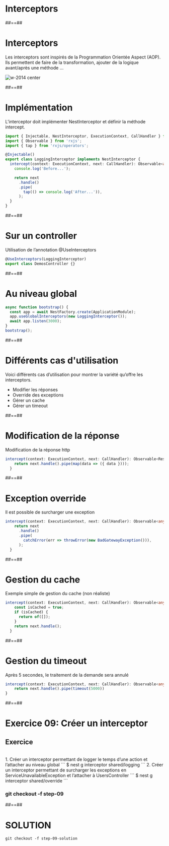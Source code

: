 <!-- .slide: class="transition " -->

# Interceptors

##==##
# Interceptors

Les interceptors sont inspirés de la Programmation Orientée Aspect (AOP).
Ils permettent de faire de la transformation, ajouter de la logique avant/après une méthode ...

![w-2014 center](./assets/images/g5c833a2249_0_311.png)

##==##
<!-- .slide: class="with-code" -->

# Implémentation
L’interceptor doit implémenter NestInterceptor et définir la méthode intercept.

```typescript
import { Injectable, NestInterceptor, ExecutionContext, CallHandler } from '@nestjs/common';
import { Observable } from 'rxjs';
import { tap } from 'rxjs/operators';

@Injectable()
export class LoggingInterceptor implements NestInterceptor {
  intercept(context: ExecutionContext, next: CallHandler): Observable<any> {
    console.log('Before...');

    return next
      .handle()
      .pipe(
        tap(() => console.log('After...')),
      );
  }
}
```

##==##
<!-- .slide: class="with-code" -->

# Sur un controller
Utilisation de l’annotation @UseInterceptors

```typescript
@UseInterceptors(LoggingInterceptor)
export class DemosController {}
```
<!-- .slide: class="big-code" -->

##==##
<!-- .slide: class="with-code" -->

# Au niveau global
```typescript
async function bootstrap() {
  const app = await NestFactory.create(ApplicationModule);
  app.useGlobalInterceptors(new LoggingInterceptor());
  await app.listen(3000);
}
bootstrap();
```
<!-- .slide: class="big-code" -->

##==##
# Différents cas d'utilisation
Voici différents cas d’utilisation pour montrer la variété qu’offre les interceptors.

* Modifier les réponses
* Override des exceptions
* Gérer un cache
* Gérer un timeout

##==##
<!-- .slide: class="with-code" -->

# Modification de la réponse
Modification de la réponse http

```typescript
intercept(context: ExecutionContext, next: CallHandler): Observable<Response<T>> {
    return next.handle().pipe(map(data => ({ data })));
  }
```
<!-- .slide: class="big-code" -->

##==##
<!-- .slide: class="with-code" -->

# Exception override
Il est possible de surcharger une exception

```typescript
intercept(context: ExecutionContext, next: CallHandler): Observable<any> {
    return next
      .handle()
      .pipe(
        catchError(err => throwError(new BadGatewayException())),
      );
  }
```
<!-- .slide: class="big-code" -->

##==##
<!-- .slide: class="with-code" -->

# Gestion du cache
Exemple simple de gestion du cache (non réaliste)

```typescript
intercept(context: ExecutionContext, next: CallHandler): Observable<any> {
    const isCached = true;
    if (isCached) {
      return of([]);
    }
    return next.handle();
  }
```
<!-- .slide: class="big-code" -->

##==##
<!-- .slide: class="with-code" -->

# Gestion du timeout
Après 5 secondes, le traitement de la demande sera annulé

```typescript
intercept(context: ExecutionContext, next: CallHandler): Observable<any> {
    return next.handle().pipe(timeout(5000))
}
```
<!-- .slide: class="big-code" -->

##==##
<!-- .slide: class="exercice sfeir-bg-pink" -->

# Exercice 09: Créer un interceptor
## Exercice

<br>
1. Créer un interceptor permettant de logger le temps d’une action et l’attacher au niveau global
    ```
    $ nest g interceptor shared/logging
    ```
2. Créer un interceptor permettant de surcharger les exceptions en ServiceUnavailableException et l’attacher à UsersController
    ```
    $ nest g interceptor shared/override
    ```
<br>

### git checkout -f step-09

##==##

# SOLUTION
```git checkout -f step-09-solution```
<!-- .element: class="full-center" -->








